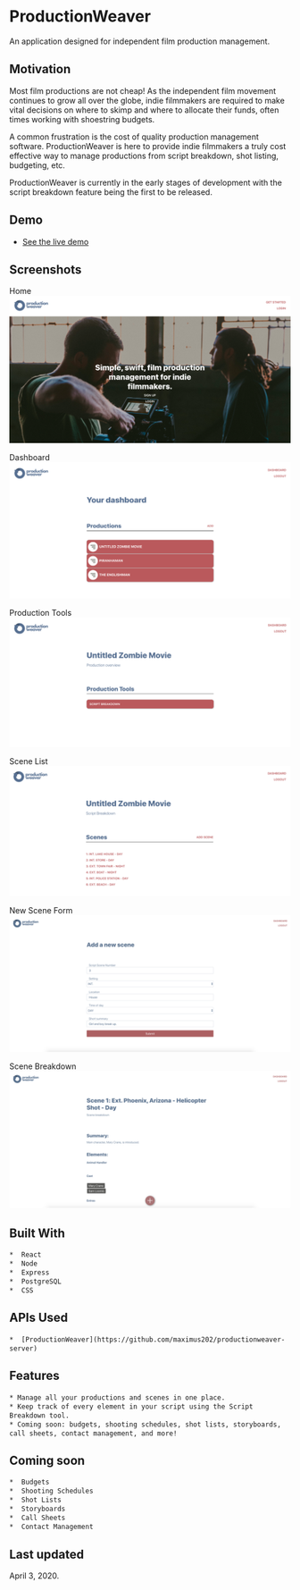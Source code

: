 # ProductionWeaver

An application designed for independent film production management.

## Motivation

Most film productions are not cheap! As the independent film movement continues
to grow all over the globe, indie filmmakers are required to make vital decisions
on where to skimp and where to allocate their funds, often times working with
shoestring budgets.

A common frustration is the cost of quality production management software.
ProductionWeaver is here to provide indie filmmakers a truly cost effective
way to manage productions from script breakdown, shot listing, budgeting, etc. 

ProductionWeaver is currently in the early stages of development with the
script breakdown feature being the first to be released. 

## Demo
-  [See the live demo](https://productionweaver-app.now.sh/home)

## Screenshots

Home
![home](https://github.com/maximus202/productionweaver-app/blob/master/public/Home.png?raw=true)

Dashboard
![dashboard](https://github.com/maximus202/productionweaver-app/blob/master/public/Dashboard.png?raw=true)

Production Tools
![productiontools](https://github.com/maximus202/productionweaver-app/blob/master/public/ProductionTools.png?raw=true)

Scene List
![scenelist](https://github.com/maximus202/productionweaver-app/blob/master/public/SceneList.png?raw=true)

New Scene Form
![newscene](https://github.com/maximus202/productionweaver-app/blob/master/public/NewScene.png)

Scene Breakdown
![scenebreakdown](https://github.com/maximus202/productionweaver-app/blob/master/public/SceneBreakdown.png?raw=true)

## Built With
    *  React
    *  Node
    *  Express
    *  PostgreSQL
    *  CSS

## APIs Used
    *  [ProductionWeaver](https://github.com/maximus202/productionweaver-server)

## Features
    * Manage all your productions and scenes in one place. 
    * Keep track of every element in your script using the Script Breakdown tool.
    * Coming soon: budgets, shooting schedules, shot lists, storyboards, call sheets, contact management, and more!

## Coming soon
    *  Budgets
    *  Shooting Schedules
    *  Shot Lists
    *  Storyboards
    *  Call Sheets
    *  Contact Management

## Last updated
April 3, 2020.
